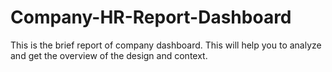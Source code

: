 # Company-HR-Report-Dashboard
This is the brief report of company dashboard. This will help you to analyze and get the overview of the design and context.
